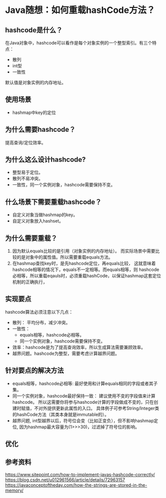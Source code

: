 # Java随想：如何重载hashCode方法？

## hashcode是什么？
在Java对象中，hashcode可以看作是每个对象实例的一个整型索引。有三个特点：
- 散列
- int型
- 一致性 

默认值是对象实例的内存地址。

## 使用场景
- hashmap中key的定位

## 为什么需要hashcode？
提高查询/定位效率。

## 为什么这么设计hashcode?
- 整型易于定位。
- 散列不易冲突。
- 一致性，同一个实例对象，hashcode需要保持不变。

## 什么场景下需要重载hashcode？
- 自定义对象当做hashmap的key。
- 自定义对象放入hashset。

## 为什么需要重载？
1) 因为默认equals比较的是引用（对象实例的内存地址）。
而实际场景中需要比较的是对象中的属性值。所以需要重载equals方法。
2) 在hashmap查找key时，是先hashcode定位，再equals比较，
这就意味着hashcode相等的情况下，equals不一定相等。而equals相等，则
hashcode必相等，所以重载eqauls时，必须重载hashCode，以保证hashmap这套定位机制的正确执行，

## 实现要点
hashcode算法必须注意以下几点：
* 散列： 平均分布，减少冲突。
* 一致性： 
  * equals相等，hashcode必相等。
  * 同一个实例对象，hashcode需要保持不变。
* 效率：hashcode是为了提高查询效率，所以生成算法需要兼顾效率。
* 越界问题。hashcode为整型，需要考虑计算越界问题。

## 针对要点的解决方法
- equals相等，hashcode必相等: 最好使用和计算equals相同的字段或者其子集。
- 同一个实例对象，hashcode最好保持一致： 建议使用不变的字段值来计算hashcode。
所以这需要你将参与hashcode计算的字段做成不变的，只在创建时赋值，不对外提供更新此属性的入口。
具体例子可参考String/Integer类的hashCode方法（其类本身就是immutable的）。
- 越界问题, int型越界以后，符号位会变（比如正变负），但不影响hashmap定位, 因为hashmap最大容量为(1>>>30)，过滤掉了符号位的影响。

## 优化

## 参考资料
https://www.sitepoint.com/how-to-implement-javas-hashcode-correctly/
https://blog.csdn.net/u012961566/article/details/72963157
https://javaconceptoftheday.com/how-the-strings-are-stored-in-the-memory/
